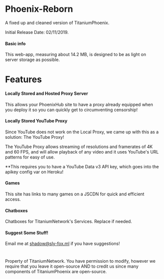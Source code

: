 # Phoenix-Reborn
A fixed up and cleaned version of TitaniumPhoenix.

Initial Release Date: 02/11/2019.
#### Basic info

This web-app, measuring about 14.2 MB, is designed to be as light on server storage as possible.

# Features

#### Locally Stored and Hosted Proxy Server

This allows your PhoenixHub site to have a proxy already equipped when you deploy it so you can quickly get to circumventing censorship!

#### Locally Stored YouTube Proxy

Since YouTube does not work on the Local Proxy, we came up with this as a solution: The YouTube Proxy!

The YouTube Proxy allows streaming of resolutions and framerates of 4K and 60 FPS, and will allow playback of any video and it uses YouTube's URL patterns for easy of use.

**This requires you to have a YouTube Data v3 API key, which goes into the apikey config var on Heroku!

#### Games

This site has links to many games on a JSCDN for quick and efficient access.

#### Chatboxes

Chatboxes for TitaniumNetwork's Services. Replace if needed.

#### Suggest Some Stuff!

Email me at shadow@sly-fox.ml if you have suggestions!

#
Property of TitaniumNetwork. You have permission to modify, however we require that you leave it open-source AND to credit us since many components of TitaniumPhoenix are open-source.
